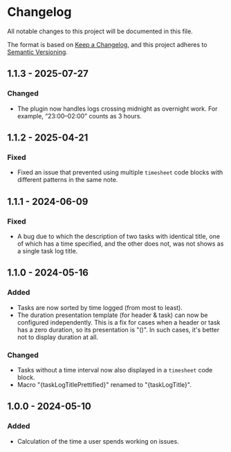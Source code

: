 # Changelog

All notable changes to this project will be documented in this file.

The format is based on [Keep a Changelog](https://keepachangelog.com/en/1.1.0/), and this project adheres to [Semantic Versioning](https://semver.org/spec/v2.0.0.html).

## 1.1.3 - 2025-07-27

### Changed

* The plugin now handles logs crossing midnight as overnight work. For example, “23:00–02:00” counts as 3 hours.

## 1.1.2 - 2025-04-21

### Fixed

* Fixed an issue that prevented using multiple `timesheet` code blocks with different patterns in the same note.

## 1.1.1 - 2024-06-09

### Fixed

* A bug due to which the description of two tasks with identical title, one of which has a time specified, and the other does not, was not shows as a single task log title.

## 1.1.0 - 2024-05-16

### Added

* Tasks are now sorted by time logged (from most to least).
* The duration presentation template (for header & task) can now be configured independently. This is a fix for cases when a header or task has a zero duration, so its presentation is "()". In such cases, it's better not to display duration at all.

### Changed

* Tasks without a time interval now also displayed in a `timesheet` code block.
* Macro "{taskLogTitlePrettified}" renamed to "{taskLogTitle}".

## 1.0.0 - 2024-05-10

### Added

* Calculation of the time a user spends working on issues.